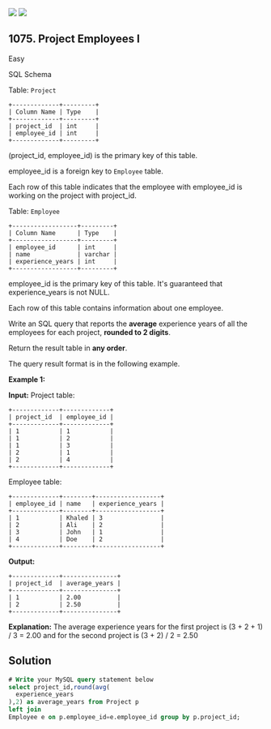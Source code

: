 [![](https://img.shields.io/github/stars/javadev/LeetCode-in-Java?label=Stars&style=flat-square)](https://github.com/javadev/LeetCode-in-Java)
[![](https://img.shields.io/github/forks/javadev/LeetCode-in-Java?label=Fork%20me%20on%20GitHub%20&style=flat-square)](https://github.com/javadev/LeetCode-in-Java/fork)

## 1075\. Project Employees I

Easy

SQL Schema

Table: `Project`

    +-------------+---------+ 
    | Column Name | Type    |
    +-------------+---------+ 
    | project_id  | int     | 
    | employee_id | int     | 
    +-------------+---------+ 

(project_id, employee_id) is the primary key of this table.

employee_id is a foreign key to `Employee` table.

Each row of this table indicates that the employee with employee_id is working on the project with project_id.

Table: `Employee`

    +------------------+---------+ 
    | Column Name      | Type    | 
    +------------------+---------+ 
    | employee_id      | int     | 
    | name             | varchar | 
    | experience_years | int     | 
    +------------------+---------+ 

employee_id is the primary key of this table. It's guaranteed that experience_years is not NULL.

Each row of this table contains information about one employee.

Write an SQL query that reports the **average** experience years of all the employees for each project, **rounded to 2 digits**.

Return the result table in **any order**.

The query result format is in the following example.

**Example 1:**

**Input:** Project table:

    +-------------+-------------+ 
    | project_id  | employee_id | 
    +-------------+-------------+ 
    | 1           | 1           | 
    | 1           | 2           | 
    | 1           | 3           | 
    | 2           | 1           | 
    | 2           | 4           | 
    +-------------+-------------+ 

Employee table:

    +-------------+--------+------------------+ 
    | employee_id | name   | experience_years | 
    +-------------+--------+------------------+ 
    | 1           | Khaled | 3                | 
    | 2           | Ali    | 2                | 
    | 3           | John   | 1                | 
    | 4           | Doe    | 2                | 
    +-------------+--------+------------------+

**Output:**

    +-------------+---------------+ 
    | project_id  | average_years | 
    +-------------+---------------+ 
    | 1           | 2.00          | 
    | 2           | 2.50          | 
    +-------------+---------------+

**Explanation:** The average experience years for the first project is (3 + 2 + 1) / 3 = 2.00 and for the second project is (3 + 2) / 2 = 2.50

## Solution

```sql
# Write your MySQL query statement below
select project_id,round(avg(
  experience_years
),2) as average_years from Project p
left join
Employee e on p.employee_id=e.employee_id group by p.project_id;
```